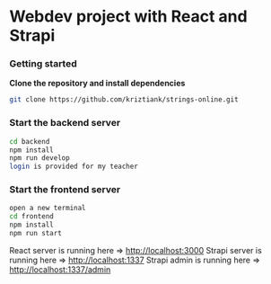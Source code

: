 # Webdev project with React and Strapi

### Getting started

**Clone the repository and install dependencies**

```bash
git clone https://github.com/kriztiank/strings-online.git
```

### Start the backend server

```bash
cd backend
npm install
npm run develop
login is provided for my teacher
```

### Start the frontend server

```bash
open a new terminal
cd frontend
npm install
npm run start
```

React server is running here => [http://localhost:3000](http://localhost:3000)
Strapi server is running here => [http://localhost:1337](http://localhost:1337)
Strapi admin is running here => [http://localhost:1337/admin](http://localhost:1337/admin)
